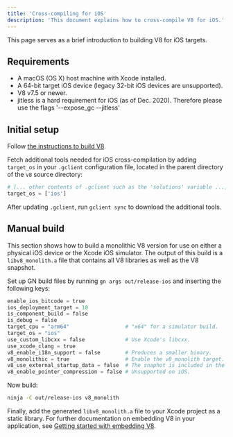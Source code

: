 ```yaml
---
title: 'Cross-compiling for iOS'
description: 'This document explains how to cross-compile V8 for iOS.'
---
```

This page serves as a brief introduction to building V8 for iOS targets.

## Requirements

- A macOS (OS X) host machine with Xcode installed.
- A 64-bit target iOS device (legacy 32-bit iOS devices are unsupported).
- V8 v7.5 or newer.
- jitless is a hard requirement for iOS (as of Dec. 2020). Therefore please use the flags '--expose_gc --jitless'

## Initial setup

Follow [the instructions to build V8](/docs/build).

Fetch additional tools needed for iOS cross-compilation by adding `target_os` in your `.gclient` configuration file, located in the parent directory of the `v8` source directory:

```python
# [... other contents of .gclient such as the 'solutions' variable ...]
target_os = ['ios']
```

After updating `.gclient`, run `gclient sync` to download the additional tools.

## Manual build

This section shows how to build a monolithic V8 version for use on either a physical iOS device or the Xcode iOS simulator. The output of this build is a `libv8_monolith.a` file that contains all V8 libraries as well as the V8 snapshot.

Set up GN build files by running `gn args out/release-ios` and inserting the following keys:

```python
enable_ios_bitcode = true
ios_deployment_target = 10
is_component_build = false
is_debug = false
target_cpu = "arm64"                  # "x64" for a simulator build.
target_os = "ios"
use_custom_libcxx = false             # Use Xcode's libcxx.
use_xcode_clang = true
v8_enable_i18n_support = false        # Produces a smaller binary.
v8_monolithic = true                  # Enable the v8_monolith target.
v8_use_external_startup_data = false  # The snaphot is included in the binary.
v8_enable_pointer_compression = false # Unsupported on iOS.
```

Now build:

```bash
ninja -C out/release-ios v8_monolith
```

Finally, add the generated `libv8_monolith.a` file to your Xcode project as a static library. For further documentation on embedding V8 in your application, see [Getting started with embedding V8](/docs/embed).
